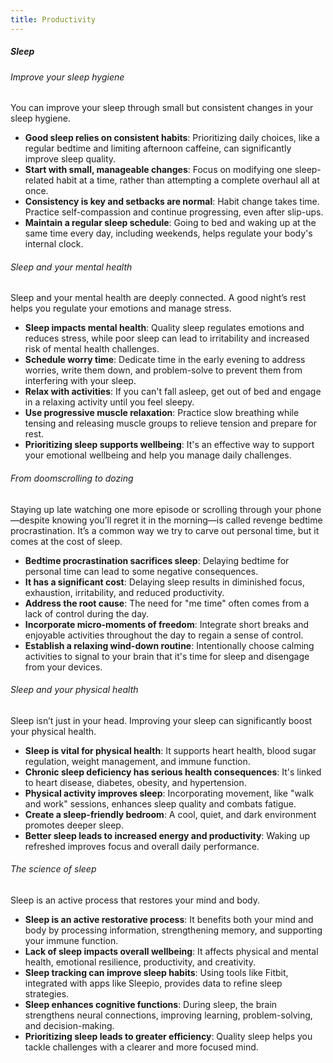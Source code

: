 ```yaml
---
title: Productivity
---
```


##### Sleep
###### Improve your sleep hygiene
You can improve your sleep through small but consistent changes in your sleep hygiene.
- **Good sleep relies on consistent habits**: Prioritizing daily choices, like a regular bedtime and limiting afternoon caffeine, can significantly improve sleep quality.
- **Start with small, manageable changes**: Focus on modifying one sleep-related habit at a time, rather than attempting a complete overhaul all at once.
- **Consistency is key and setbacks are normal**: Habit change takes time. Practice self-compassion and continue progressing, even after slip-ups.
- **Maintain a regular sleep schedule**: Going to bed and waking up at the same time every day, including weekends, helps regulate your body's internal clock.

###### Sleep and your mental health
Sleep and your mental health are deeply connected. A good night’s rest helps you regulate your emotions and manage stress.
- **Sleep impacts mental health**: Quality sleep regulates emotions and reduces stress, while poor sleep can lead to irritability and increased risk of mental health challenges.
- **Schedule worry time**: Dedicate time in the early evening to address worries, write them down, and problem-solve to prevent them from interfering with your sleep.
- **Relax with activities**: If you can't fall asleep, get out of bed and engage in a relaxing activity until you feel sleepy.
- **Use progressive muscle relaxation**: Practice slow breathing while tensing and releasing muscle groups to relieve tension and prepare for rest.
- **Prioritizing sleep supports wellbeing**: It's an effective way to support your emotional wellbeing and help you manage daily challenges.

###### From doomscrolling to dozing
Staying up late watching one more episode or scrolling through your phone—despite knowing you’ll regret it in the morning—is called revenge bedtime procrastination. It’s a common way we try to carve out personal time, but it comes at the cost of sleep.
- **Bedtime procrastination sacrifices sleep**: Delaying bedtime for personal time can lead to some negative consequences.
- **It has a significant cost**: Delaying sleep results in diminished focus, exhaustion, irritability, and reduced productivity.
- **Address the root cause**: The need for "me time" often comes from a lack of control during the day.
- **Incorporate micro-moments of freedom**: Integrate short breaks and enjoyable activities throughout the day to regain a sense of control.
- **Establish a relaxing wind-down routine**: Intentionally choose calming activities to signal to your brain that it's time for sleep and disengage from your devices.

###### Sleep and your physical health
Sleep isn’t just in your head. Improving your sleep can significantly boost your physical health.
- **Sleep is vital for physical health**: It supports heart health, blood sugar regulation, weight management, and immune function.
- **Chronic sleep deficiency has serious health consequences**: It's linked to heart disease, diabetes, obesity, and hypertension.
- **Physical activity improves sleep**: Incorporating movement, like "walk and work" sessions, enhances sleep quality and combats fatigue.
- **Create a sleep-friendly bedroom**: A cool, quiet, and dark environment promotes deeper sleep.
- **Better sleep leads to increased energy and productivity**: Waking up refreshed improves focus and overall daily performance.

###### The science of sleep
Sleep is an active process that restores your mind and body.
- **Sleep is an active restorative process**: It benefits both your mind and body by processing information, strengthening memory, and supporting your immune function.
- **Lack of sleep impacts overall wellbeing**: It affects physical and mental health, emotional resilience, productivity, and creativity.
- **Sleep tracking can improve sleep habits**: Using tools like Fitbit, integrated with apps like Sleepio, provides data to refine sleep strategies.
- **Sleep enhances cognitive functions**: During sleep, the brain strengthens neural connections, improving learning, problem-solving, and decision-making.
- **Prioritizing sleep leads to greater efficiency**: Quality sleep helps you tackle challenges with a clearer and more focused mind.
